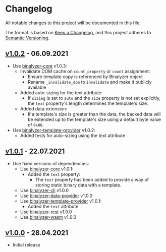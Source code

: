 # Changelog

All notable changes to this project will be documented in this file.

The format is based on [Keep a Changelog](https://keepachangelog.com/en/1.0.0/),
and this project adheres to [Semantic Versioning](https://semver.org/spec/v2.0.0.html).

## [v1.0.2] - 06.09.2021

- Use [binalyzer-core] v1.0.3:
  - Invalidate DOM cache on `count_property` or `count` assignment:
    - Ensure template copy is referenced by Binalyzer object
    - Rename `_invalidate_dom` to `invalidate` and make it publicly available
  - Added auto-sizing for the text attribute:
    - If `sizing` is set to `auto` and the `size` property is not set explicitly,
      the `text` property's length determines the template's size.
  - Added data extension:
    - If a template's size is greater than the data, the backed data will be
      extended up to the template's size using a default byte value of `0x00`.
- Use [binalyzer-template-provider] v1.0.2:
  - Added tests for auto-sizing using the text attribute

## [v1.0.1] - 22.07.2021

- Use fixed versions of dependencies:
  - Use [binalyzer-core] v1.0.1:
    - Added the `text` property:
      - The `text` property has been added to provide a way of storing static
        binary data with a template.
  - Use [binalyzer-cli] v1.0.0
  - Use [binalyzer-data-provider] v1.0.0
  - Use [binalyzer-template-provider] v1.0.1:
    - Added the `text` attribute
  - Use [binalyzer-rest] v1.0.0
  - Use [binalyzer-wasm] v1.0.0

## [v1.0.0] - 28.04.2021

- Initial release

[Unreleased]: https://github.com/denisvasilik/binalyzer
[v1.0.0]: https://github.com/denisvasilik/binalyzer/tags/v1.0.0
[v1.0.1]: https://github.com/denisvasilik/binalyzer/tags/v1.0.1
[v1.0.2]: https://github.com/denisvasilik/binalyzer/tags/v1.0.2

[binalyzer-core]: https://github.com/denisvasilik/binalyzer-core
[binalyzer-cli]: https://github.com/denisvasilik/binalyzer-cli
[binalyzer-template-provider]: https://github.com/denisvasilik/binalyzer-template-provider
[binalyzer-data-provider]: https://github.com/denisvasilik/binalyzer-data-provider
[binalyzer-rest]: https://github.com/denisvasilik/binalyzer-rest
[binalyzer-wasm]: https://github.com/denisvasilik/binalyzer-wasm